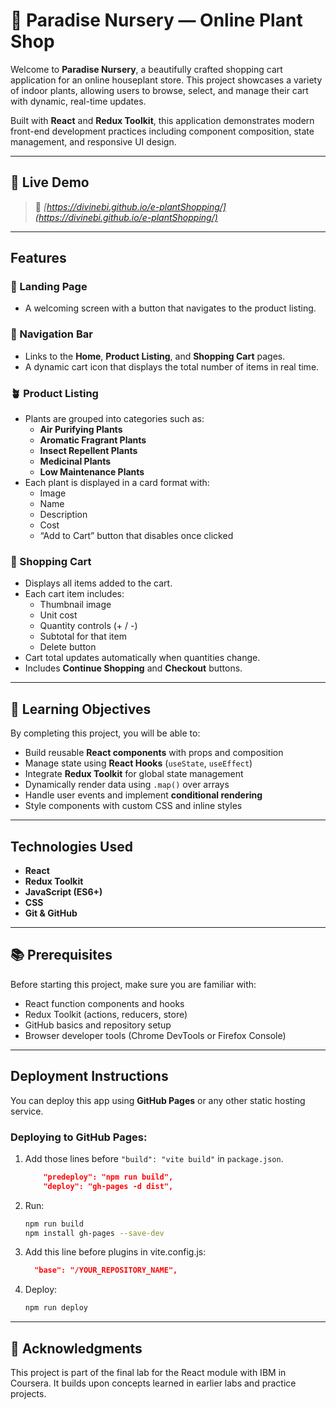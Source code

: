 

# 🌿 Paradise Nursery — Online Plant Shop

Welcome to **Paradise Nursery**, a beautifully crafted shopping cart application for an online houseplant store. This project showcases a variety of indoor plants, allowing users to browse, select, and manage their cart with dynamic, real-time updates.

Built with **React** and **Redux Toolkit**, this application demonstrates modern front-end development practices including component composition, state management, and responsive UI design.

---

## 🚀 Live Demo

> 📎 _[https://divinebi.github.io/e-plantShopping/](https://divinebi.github.io/e-plantShopping/)_

---

## Features

### 🏡 Landing Page
- A welcoming screen with a button that navigates to the product listing.

### 🧭 Navigation Bar
- Links to the **Home**, **Product Listing**, and **Shopping Cart** pages.
- A dynamic cart icon that displays the total number of items in real time.

### 🪴 Product Listing
- Plants are grouped into categories such as:
  - **Air Purifying Plants**
  - **Aromatic Fragrant Plants**
  - **Insect Repellent Plants**
  - **Medicinal Plants**
  - **Low Maintenance Plants**
- Each plant is displayed in a card format with:
  - Image
  - Name
  - Description
  - Cost
  - “Add to Cart” button that disables once clicked

### 🛒 Shopping Cart
- Displays all items added to the cart.
- Each cart item includes:
  - Thumbnail image
  - Unit cost
  - Quantity controls (+ / -)
  - Subtotal for that item
  - Delete button
- Cart total updates automatically when quantities change.
- Includes **Continue Shopping** and **Checkout** buttons.

---

## 🧠 Learning Objectives

By completing this project, you will be able to:

- Build reusable **React components** with props and composition
- Manage state using **React Hooks** (`useState`, `useEffect`)
- Integrate **Redux Toolkit** for global state management
- Dynamically render data using `.map()` over arrays
- Handle user events and implement **conditional rendering**
- Style components with custom CSS and inline styles

---

## Technologies Used

- **React**
- **Redux Toolkit**
- **JavaScript (ES6+)**
- **CSS**
- **Git & GitHub**

---

## 📚 Prerequisites

Before starting this project, make sure you are familiar with:

- React function components and hooks
- Redux Toolkit (actions, reducers, store)
- GitHub basics and repository setup
- Browser developer tools (Chrome DevTools or Firefox Console)

---

## Deployment Instructions

You can deploy this app using **GitHub Pages** or any other static hosting service.

### Deploying to GitHub Pages:
    
1.  Add those lines before `"build": "vite build"` in `package.json`.
    ```json
        "predeploy": "npm run build",
        "deploy": "gh-pages -d dist",
    ```
2. Run:
   ```bash
   npm run build
   npm install gh-pages --save-dev
   ```
4. Add this line before plugins in vite.config.js:
   ```json   
     "base": "/YOUR_REPOSITORY_NAME",   
   ```
5. Deploy:
   ```bash
   npm run deploy
   ```

---

## 🙌 Acknowledgments

This project is part of the final lab for the React module with IBM in Coursera. It builds upon concepts learned in earlier labs and practice projects.

